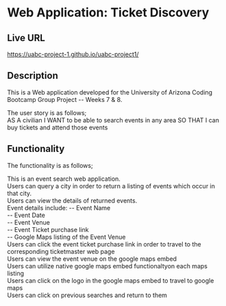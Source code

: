 # Web Application: Ticket Discovery

## Live URL
https://uabc-project-1.github.io/uabc-project1/

## Description
This is a Web application developed for the University of Arizona Coding Bootcamp Group Project -- Weeks 7 & 8. 

The user story is as follows;     
AS A civilian
I WANT to be able to search events in any area 
SO THAT I can buy tickets and attend those events   

## Functionality 
The functionality is as follows;   

This is an event search web application.      
Users can query a city in order to return a listing of events which occur in that city.   
Users can view the details of returned events.   
Event details include: 
-- Event Name      
-- Event Date     
-- Event Venue    
-- Event Ticket purchase link    
-- Google Maps listing of the Event Venue   
Users can click the event ticket purchase link in order to travel to the corresponding ticketmaster web page    
Users can view the event venue on the google maps embed    
Users can utilize native google maps embed functionaltyon each maps listing    
Users can click on the logo in the google maps embed to travel to google maps  
Users can click on previous searches and return to them


